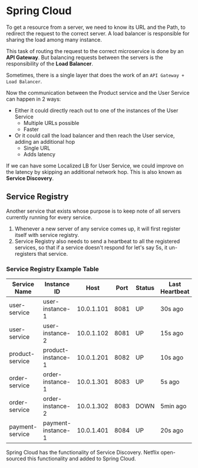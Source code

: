# Spring Cloud

To get a resource from a server, we need to know its URL and the Path, to redirect the request to the correct server. A load balancer is responsible for sharing the load among many instance.

This task of routing the request to the correct microservice is done by an **API Gateway**. But balancing requests between the servers is the responsibility of the **Load Balancer**.

Sometimes, there is a single layer that does the work of an `API Gateway + Load Balancer`.

Now the communication between the Product service and the User Service can happen in 2 ways:
- Either it could directly reach out to one of the instances of the User Service
    - Multiple URLs possible
    - Faster
- Or it could call the load balancer and then reach the User service, adding an additional hop
    - Single URL
    - Adds latency

If we can have some Localized LB for User Service, we could improve on the latency by skipping an additional network hop. This is also known as **Service Discovery**.

## Service Registry

Another service that exists whose purpose is to keep note of all servers currently running for every service.

1. Whenever a new server of any service comes up, it will first register itself with service registry.
2. Service Registry also needs to send a heartbeat to all the registered services, so that if a service doesn't respond for let's say 5s, it un-registers that service.

### Service Registry Example Table

| Service Name   | Instance ID       | Host         | Port  | Status    | Last Heartbeat |
|----------------|-------------------|--------------|-------|-----------|----------------|
| user-service   | user-instance-1   | 10.0.1.101   | 8081  | UP        | 30s ago        |
| user-service   | user-instance-2   | 10.0.1.102   | 8081  | UP        | 15s ago        |
| product-service| product-instance-1| 10.0.1.201   | 8082  | UP        | 10s ago        |
| order-service  | order-instance-1  | 10.0.1.301   | 8083  | UP        | 5s ago         |
| order-service  | order-instance-2  | 10.0.1.302   | 8083  | DOWN      | 5min ago       |
| payment-service| payment-instance-1| 10.0.1.401   | 8084  | UP        | 20s ago        |

Spring Cloud has the functionality of Service Discovery. Netflix open-sourced this functionality and added to Spring Cloud.